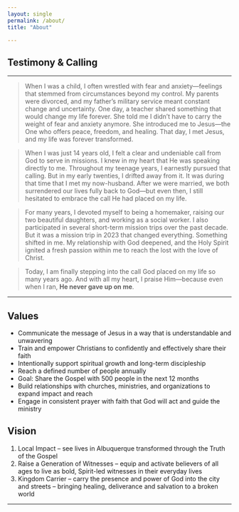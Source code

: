 ```yaml
---
layout: single
permalink: /about/
title: "About"

---
```


## Testimony & Calling
---
> When I was a child, I often wrestled with fear and anxiety—feelings that stemmed from circumstances beyond my control. My parents were divorced, and my father’s military service meant constant change and uncertainty. One day, a teacher shared something that would change my life forever. She told me I didn’t have to carry the weight of fear and anxiety anymore. She introduced me to Jesus—the One who offers peace, freedom, and healing. That day, I met Jesus, and my life was forever transformed.

> When I was just 14 years old, I felt a clear and undeniable call from God to serve in missions. I knew in my heart that He was speaking directly to me. Throughout my teenage years, I earnestly pursued that calling. But in my early twenties, I drifted away from it. It was during that time that I met my now-husband. After we were married, we both surrendered our lives fully back to God—but even then, I still hesitated to embrace the call He had placed on my life.

> For many years, I devoted myself to being a homemaker, raising our two beautiful daughters, and working as a social worker. I also participated in several short-term mission trips over the past decade. But it was a mission trip in 2023 that changed everything. Something shifted in me. My relationship with God deepened, and the Holy Spirit ignited a fresh passion within me to reach the lost with the love of Christ.

> Today, I am finally stepping into the call God placed on my life so many years ago. And with all my heart, I praise Him—because even when I ran, **He never gave up on me**.
---

## Values
- Communicate the message of Jesus in a way that is understandable and unwavering
- Train and empower Christians to confidently and effectively share their faith
- Intentionally support spiritual growth and long-term discipleship 
- Reach a defined number of people annually 
- Goal: Share the Gospel with 500 people in the next 12 months
- Build relationships with churches, ministries, and organizations to expand impact and reach
- Engage in consistent prayer with faith that God will act and guide the ministry

## Vision
1. Local Impact – see lives in Albuquerque transformed through the Truth of the Gospel
2. Raise a Generation of Witnesses – equip and activate believers of all ages to live as bold, Spirit-led witnesses in their everyday lives
3. Kingdom Carrier – carry the presence and power of God into the city and streets – bringing healing, deliverance and salvation to a broken world 

---
